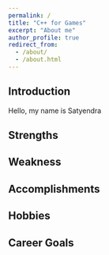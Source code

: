 ```yaml
---
permalink: /
title: "C++ for Games"
excerpt: "About me"
author_profile: true
redirect_from: 
  - /about/
  - /about.html
---
```


## Introduction

<!---
Introduce yourself, who are you? Where are you from? Why do you want to be a game programmer? What got you interested in game development? For example, you could tell about the moment in your life that you realized that you wanted to be a game programmer. 
-->
Hello, my name is Satyendra 
## Strengths

<!---
What are your strengths? What are you good at? Are you good in math? Do you like solving difficult problems? Do you consider yourself a critical thinker? Do you like to work in teams or do you do better as a solo flyer? What will you do to nourish your strengths?
-->

## Weakness

<!---
What are you not so good at? What do you find difficult? What do you want to improve about yourself? How do you think you can realize those improvements?
-->

## Accomplishments

<!---
What are you proud of? Have you participated in any sports? Did you win any awards? Did you make something cool with your friends? Use this section to brag about yourself!
-->

## Hobbies

<!---
What do you like doing in your spare time? What is your favorite video game (right now)? What kind of movies do you like? What kind of music do you like? Where is your favorite vacation spot?
-->

## Career Goals

<!---
What do you want to do when you graduate? What role do you see yourself in? Do you want to be the graphics programmer on your team or the gameplay programmer? Or maybe you are more interested in physics programming? Or maybe you'd just rather be the all-in-one guy that can help everyone in your team? Where do you want to work? Be specific! What companies appeal to you? Do you want to work in your home country or abroad? What steps do you need to take in order to acquire this job?
-->
